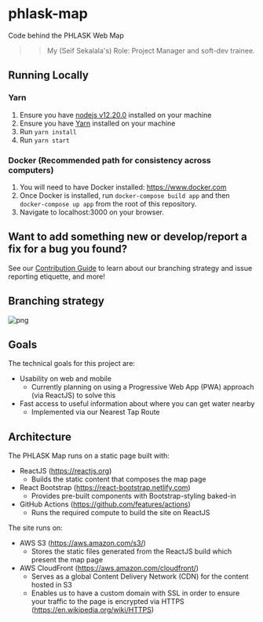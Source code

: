 # phlask-map
Code behind the PHLASK Web Map

>> My (Seif Sekalala's) Role: Project Manager and soft-dev trainee.

## Running Locally
### Yarn
1. Ensure you have [nodejs v12.20.0](https://nodejs.org/download/release/v12.20.0/) installed on your machine
1. Ensure you have [Yarn](https://yarnpkg.com/en/) installed on your machine
1. Run `yarn install`
1. Run `yarn start`
### Docker (Recommended path for consistency across computers)
1. You will need to have Docker installed: https://www.docker.com
1. Once Docker is installed, run `docker-compose build app` and then `docker-compose up app` from the root of this repository.
1. Navigate to localhost:3000 on your browser.

## Want to add something new or develop/report a fix for a bug you found?
See our [Contribution Guide](contributing.md) to learn about our branching strategy and issue reporting etiquette, and more!

## Branching strategy 
![png](phlaskgitPipelines.png)

## Goals
The technical goals for this project are:
- Usability on web and mobile
  - Currently planning on using a Progressive Web App (PWA) approach (via ReactJS) to solve this
- Fast access to useful information about where you can get water nearby
  - Implemented via our Nearest Tap Route

## Architecture
The PHLASK Map runs on a static page built with:
- ReactJS (https://reactjs.org)
  - Builds the static content that composes the map page
- React Bootstrap (https://react-bootstrap.netlify.com)
  - Provides pre-built components with Bootstrap-styling baked-in
- GitHub Actions (https://github.com/features/actions)
  - Runs the required compute to build the site on ReactJS

The site runs on:
- AWS S3 (https://aws.amazon.com/s3/)
  - Stores the static files generated from the ReactJS build which present the map page 
- AWS CloudFront (https://aws.amazon.com/cloudfront/)
  - Serves as a global Content Delivery Network (CDN) for the content hosted in S3
  - Enables us to have a custom domain with SSL in order to ensure your traffic to the page is encrypted via HTTPS (https://en.wikipedia.org/wiki/HTTPS)

